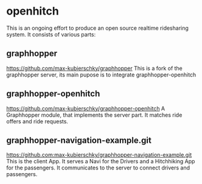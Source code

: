 # openhitch

This is an ongoing effort to produce an open source realtime ridesharing system.
It consists of various parts:

## graphhopper
https://github.com/max-kubierschky/graphhopper
This is a fork of the graphhopper server, its main pupose is to integrate graphhopper-openhitch

## graphhopper-openhitch
https://github.com/max-kubierschky/graphhopper-openhitch
A Graphhopper module, that implements the server part. It matches ride offers and ride requests.

## graphhopper-navigation-example.git
https://github.com:max-kubierschky/graphhopper-navigation-example.git
This is the client App. It serves a Navi for the Drivers and a Hitchhiking App for the passengers.
It communicates to the server to connect drivers and passengers.

